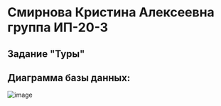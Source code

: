 # Смирнова Кристина Алексеевна группа ИП-20-3
## Задание "Туры"
## Диаграмма базы данных:
![image](https://github.com/1-Albeda-1/Tours_KS/assets/106802110/bf59af3e-e6b7-466f-91ce-fe7a81af0677)
